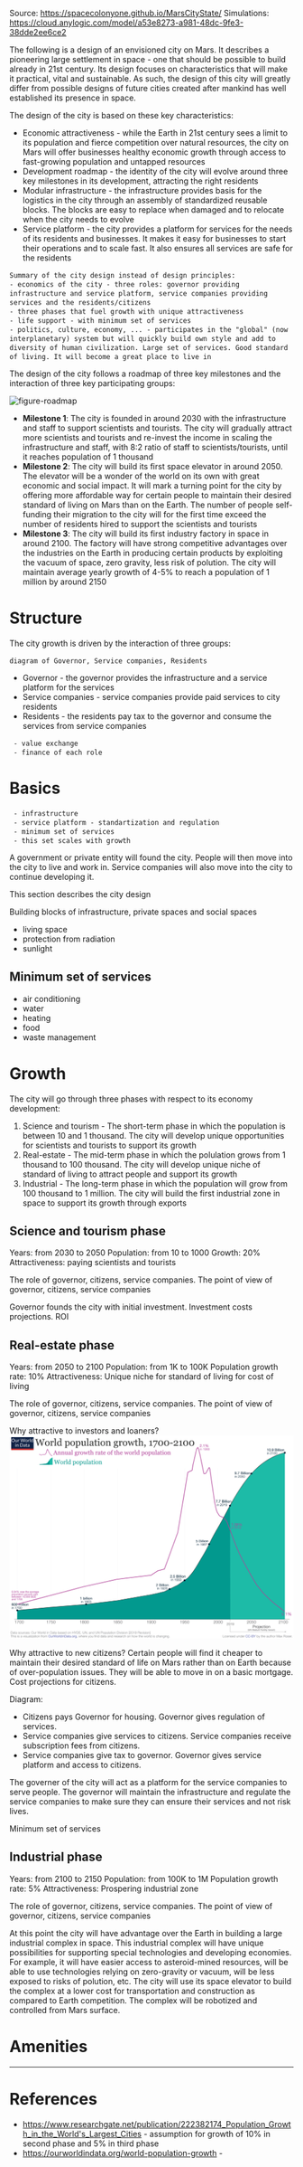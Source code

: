 Source: https://spacecolonyone.github.io/MarsCityState/
Simulations: https://cloud.anylogic.com/model/a53e8273-a981-48dc-9fe3-38dde2ee6ce2

The following is a design of an envisioned city on Mars. It describes a pioneering large settlement in space - one that should be possible to build already in 21st century. Its design focuses on characteristics that will make it practical, vital and sustainable. As such, the design of this city will greatly differ from possible designs of future cities created after mankind has well established its presence in space.

The design of the city is based on these key characteristics:
 * Economic attractiveness - while the Earth in 21st century sees a limit to its population and fierce competition over natural resources, the city on Mars will offer businesses healthy economic growth through access to fast-growing population and untapped resources
 * Development roadmap - the identity of the city will evolve around three key milestones in its development, attracting the right residents
 * Modular infrastructure - the infrastructure provides basis for the logistics in the city through an assembly of standardized reusable blocks. The blocks are easy to replace when damaged and to relocate when the city needs to evolve
 * Service platform - the city provides a platform for services for the needs of its residents and businesses. It makes it easy for businesses to start their operations and to scale fast. It also ensures all services are safe for the residents

```
Summary of the city design instead of design principles:
- economics of the city - three roles: governor providing infrastructure and service platform, service companies providing services and the residents/citizens
- three phases that fuel growth with unique attractiveness
- life support - with minimum set of services
- politics, culture, economy, ... - participates in the "global" (now interplanetary) system but will quickly build own style and add to diversity of human civilization. Large set of services. Good standard of living. It will become a great place to live in
```

The design of the city follows a roadmap of three key milestones and the interaction of three key participating groups:

![figure-roadmap](https://user-images.githubusercontent.com/637315/77237552-fa4e6500-6bd1-11ea-84c4-7a082a0c2048.png)

 - **Milestone 1**: The city is founded in around 2030 with the infrastructure and staff to support scientists and tourists. The city will gradually attract more scientists and tourists and re-invest the income in scaling the infrastructure and staff, with 8:2 ratio of staff to scientists/tourists, until it reaches population of 1 thousand
 - **Milestone 2**: The city will build its first space elevator in around 2050. The elevator will be a wonder of the world on its own with great economic and social impact. It will mark a turning point for the city by offering more affordable way for certain people to maintain their desired standard of living on Mars than on the Earth. The number of people self-funding their migration to the city will for the first time exceed the number of residents hired to support the scientists and tourists
 - **Milestone 3**: The city will build its first industry factory in space in around 2100. The factory will have strong competitive advantages over the industries on the Earth in producing certain products by exploiting the vacuum of space, zero gravity, less risk of polution. The city will maintain average yearly growth of 4-5% to reach a population of 1 million by around 2150

# Structure

The city growth is driven by the interaction of three groups:

```
diagram of Governor, Service companies, Residents
```

 - Governor - the governor provides the infrastructure and a service platform for the services
 - Service companies - service companies provide paid services to city residents
 - Residents - the residents pay tax to the governor and consume the services from service companies

```
 - value exchange
 - finance of each role
```

# Basics

```
 - infrastructure
 - service platform - standartization and regulation
 - minimum set of services
 - this set scales with growth
```

A government or private entity will found the city. People will then move into the city to live and work in. Service companies will also move into the city to continue developing it.

This section describes the city design

Building blocks of infrastructure, private spaces and social spaces

- living space
- protection from radiation
- sunlight

## Minimum set of services

- air conditioning
- water
- heating
- food
- waste management

# Growth

The city will go through three phases with respect to its economy development:
1. Science and tourism - The short-term phase in which the population is between 10 and 1 thousand. The city will develop unique opportunities for scientists and tourists to support its growth
2. Real-estate - The mid-term phase in which the polulation grows from 1 thousand to 100 thousand. The city will develop unique niche of standard of living to attract people and support its growth
3. Industrial - The long-term phase in which the population will grow from 100 thousand to 1 million. The city will build the first industrial zone in space to support its growth through exports

## Science and tourism phase
Years: from 2030 to 2050
Population: from 10 to 1000
Growth: 20%
Attractiveness: paying scientists and tourists

The role of governor, citizens, service companies. The point of view of governor, citizens, service companies

Governor founds the city with initial investment. Investment costs projections. ROI

## Real-estate phase
Years: from 2050 to 2100
Population: from 1K to 100K
Population growth rate: 10%
Attractiveness: Unique niche for standard of living for cost of living

The role of governor, citizens, service companies. The point of view of governor, citizens, service companies

Why attractive to investors and loaners?
![World population growth 1700-2100](figure-world-population-growth-1700-2100.png)

Why attractive to new citizens?
Certain people will find it cheaper to maintain their desired standard of life on Mars rather than on Earth because of over-population issues. They will be able to move in on a basic mortgage.
Cost projections for citizens.

Diagram:
 - Citizens pays Governor for housing. Governor gives regulation of services.
 - Service companies give services to citizens. Service companies receive subscription fees from citizens.
 - Service companies give tax to governor. Governor gives service platform and access to citizens.

The governer of the city will act as a platform for the service companies to serve people. The governor will maintain the infrastructure and regulate the service companies to make sure they can ensure their services and not risk lives.

Minimum set of services

## Industrial phase
Years: from 2100 to 2150
Population: from 100K to 1M
Population growth rate: 5%
Attractiveness: Prospering industrial zone

The role of governor, citizens, service companies. The point of view of governor, citizens, service companies

At this point the city will have advantage over the Earth in building a large industrial complex in space. This industrial complex will have unique possibilities for supporting special technologies and developing economies. For example, it will have easier access to asteroid-mined resources, will be able to use technologies relying on zero-gravity or vacuum, will be less exposed to risks of polution, etc.
The city will use its space elevator to build the complex at a lower cost for transportation and construction as compared to Earth competition. The complex will be robotized and controlled from Mars surface.

# Amenities

------------------------

# References

* https://www.researchgate.net/publication/222382174_Population_Growth_in_the_World's_Largest_Cities - assumption for growth of 10% in second phase and 5% in third phase
* https://ourworldindata.org/world-population-growth - 
